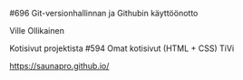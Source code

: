 #696 Git-versionhallinnan ja Githubin käyttöönotto

Ville Ollikainen

Kotisivut projektista #594 Omat kotisivut (HTML + CSS) TiVi

https://saunapro.github.io/
